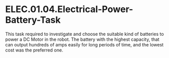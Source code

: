 # ELEC.01.04.Electrical-Power-Battery-Task
This task required to investigate and choose the suitable kind of batteries to power a DC Motor in the robot. The battery with the highest capacity, that can output hundreds of amps easily for long periods of time, and the lowest cost was the preferred one.
